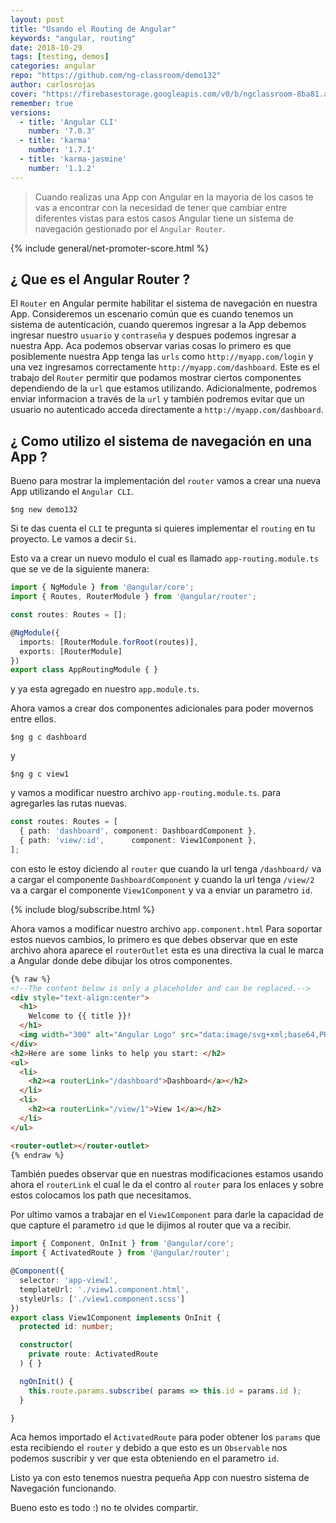 ```yaml
---
layout: post
title: "Usando el Routing de Angular"
keywords: "angular, routing"
date: 2018-10-29
tags: [testing, demos]
categories: angular
repo: "https://github.com/ng-classroom/demo132"
author: carlosrojas
cover: "https://firebasestorage.googleapis.com/v0/b/ngclassroom-8ba81.appspot.com/o/posts%2F2018-10-30-%20Angular-Routing%2Fcover.png?alt=media&token=fa1e7f20-cd8a-42f9-be48-39b3a6943043"
remember: true
versions:
  - title: 'Angular CLI'
    number: '7.0.3'
  - title: 'karma'
    number: '1.7.1'
  - title: 'karma-jasmine'
    number: '1.1.2'
---
```


> Cuando realizas una App con Angular en la mayoria de los casos te vas a encontrar con la necesidad de tener que cambiar entre diferentes vistas para estos casos Angular tiene un sistema de navegación gestionado por el `Angular Router`.

<!--summary-->

<amp-img width="1024" height="512" layout="responsive" src="https://firebasestorage.googleapis.com/v0/b/ngclassroom-8ba81.appspot.com/o/posts%2F2018-10-30-%20Angular-Routing%2Fcover.png?alt=media&token=fa1e7f20-cd8a-42f9-be48-39b3a6943043"></amp-img>

{% include general/net-promoter-score.html %}

## ¿ Que es el Angular Router ?

El `Router` en Angular permite habilitar el sistema de navegación en nuestra App. Consideremos un escenario común que es cuando tenemos un sistema de autenticación, cuando queremos ingresar a la App debemos ingresar nuestro `usuario` y `contraseña` y despues podemos ingresar a nuestra App. Aca podemos observar varias cosas lo primero es que posiblemente nuestra App tenga las `urls` como `http://myapp.com/login` y una vez ingresamos correctamente `http://myapp.com/dashboard`. Este es el trabajo del `Router` permitir que podamos mostrar ciertos componentes dependiendo de la `url` que estamos utilizando. Adicionalmente, podremos enviar informacion a través de la `url` y también podremos evitar que un usuario no autenticado acceda directamente a `http://myapp.com/dashboard`.

## ¿ Como utilizo el sistema de navegación en una App ?

Bueno para mostrar la implementación del `router` vamos a crear una nueva App utilizando el `Angular CLI`.

```
$ng new demo132
```

Si te das cuenta el `CLI` te pregunta si quieres implementar el `routing` en tu proyecto. Le vamos a decir `Si`.

<amp-img width="892" height="553" layout="responsive" src="https://firebasestorage.googleapis.com/v0/b/ngclassroom-8ba81.appspot.com/o/posts%2F2018-10-30-%20Angular-Routing%2F1.png?alt=media&token=9b386102-a54e-4b27-a8e3-80580d05a941"></amp-img>

Esto va a crear un nuevo modulo el cual es llamado `app-routing.module.ts`  que se ve de la siguiente manera:

```ts
import { NgModule } from '@angular/core';
import { Routes, RouterModule } from '@angular/router';

const routes: Routes = [];

@NgModule({
  imports: [RouterModule.forRoot(routes)],
  exports: [RouterModule]
})
export class AppRoutingModule { }
```

y ya esta agregado en nuestro `app.module.ts`.

Ahora vamos a crear dos componentes adicionales para poder movernos entre ellos.

````
$ng g c dashboard
````

y

````
$ng g c view1
````

y vamos a modificar nuestro archivo `app-routing.module.ts`. para agregarles las rutas nuevas.

```ts
const routes: Routes = [
  { path: 'dashboard', component: DashboardComponent },
  { path: 'view/:id',      component: View1Component },
];
```

con esto le estoy diciendo al `router` que cuando la url tenga `/dashboard/` va a cargar el componente `DashboardComponent` y cuando la url tenga `/view/2` va a cargar el componente `View1Component` y va a enviar un parametro `id`.

{% include blog/subscribe.html %}

Ahora vamos a modificar nuestro archivo `app.component.html` Para soportar estos nuevos cambios, lo primero es que debes observar que en este archivo ahora aparece el `routerOutlet` esta es una directiva la cual le marca a Angular donde debe dibujar los otros componentes.

```html
{% raw %}
<!--The content below is only a placeholder and can be replaced.-->
<div style="text-align:center">
  <h1>
    Welcome to {{ title }}!
  </h1>
  <img width="300" alt="Angular Logo" src="data:image/svg+xml;base64,PHN2ZyB4bWxucz0iaHR0cDovL3d3dy53My5vcmcvMjAwMC9zdmciIHZpZXdCb3g9IjAgMCAyNTAgMjUwIj4KICAgIDxwYXRoIGZpbGw9IiNERDAwMzEiIGQ9Ik0xMjUgMzBMMzEuOSA2My4ybDE0LjIgMTIzLjFMMTI1IDIzMGw3OC45LTQzLjcgMTQuMi0xMjMuMXoiIC8+CiAgICA8cGF0aCBmaWxsPSIjQzMwMDJGIiBkPSJNMTI1IDMwdjIyLjItLjFWMjMwbDc4LjktNDMuNyAxNC4yLTEyMy4xTDEyNSAzMHoiIC8+CiAgICA8cGF0aCAgZmlsbD0iI0ZGRkZGRiIgZD0iTTEyNSA1Mi4xTDY2LjggMTgyLjZoMjEuN2wxMS43LTI5LjJoNDkuNGwxMS43IDI5LjJIMTgzTDEyNSA1Mi4xem0xNyA4My4zaC0zNGwxNy00MC45IDE3IDQwLjl6IiAvPgogIDwvc3ZnPg==">
</div>
<h2>Here are some links to help you start: </h2>
<ul>
  <li>
    <h2><a routerLink="/dashboard">Dashboard</a></h2>
  </li>
  <li>
    <h2><a routerLink="/view/1">View 1</a></h2>
  </li>
</ul>

<router-outlet></router-outlet>
{% endraw %}
```

También puedes observar que en nuestras modificaciones estamos usando ahora el `routerLink` el cual le da el contro al `router` para los enlaces y sobre estos colocamos los path que necesitamos.

Por ultimo vamos a trabajar en el `View1Component` para darle la capacidad de que capture el parametro `id` que le dijimos al router que va a recibir.

```ts
import { Component, OnInit } from '@angular/core';
import { ActivatedRoute } from '@angular/router';

@Component({
  selector: 'app-view1',
  templateUrl: './view1.component.html',
  styleUrls: ['./view1.component.scss']
})
export class View1Component implements OnInit {
  protected id: number;

  constructor(
    private route: ActivatedRoute
  ) { }

  ngOnInit() {
    this.route.params.subscribe( params => this.id = params.id );
  }

}
```

Aca hemos importado el `ActivatedRoute` para poder obtener los  `params` que esta recibiendo el `router` y debido a que esto es un `Observable` nos podemos suscribir y ver que esta obteniendo en el parametro `id`.

Listo ya con esto tenemos nuestra pequeña App con nuestro sistema de Navegación funcionando.

<amp-img width="640" height="332" layout="fixed" src="https://firebasestorage.googleapis.com/v0/b/ngclassroom-8ba81.appspot.com/o/posts%2F2018-10-30-%20Angular-Routing%2Frouting.gif?alt=media&token=75b11595-df51-459e-8d70-bb7dd9d9af3c"></amp-img>

Bueno esto es todo :) no te olvides compartir.
